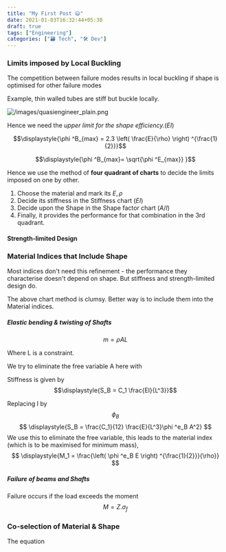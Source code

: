 ```yaml
---
title: "My First Post 😃"
date: 2021-01-03T16:32:44+05:30
draft: true
tags: ["Engineering"]
categories: ["🗃️ Tech", "🛠 Dev"]
---
```


### Limits imposed by Local Buckling

The competition between failure modes results in local buckling if shape is optimised for other failure modes

Example, thin walled tubes are stiff but buckle locally.

![/images/quasiengineer_plain.png]("/images/quasiengineer_plain.png")


Hence we need the *upper limit for the shape efficiency.*($EI$)

$$\displaystyle{\phi ^B_{max} = 2.3 \left( \frac{E}{\rho} \right) ^{\frac{1}{2}}}$$

$$\displaystyle{\phi ^B_{max}= \sqrt{\phi ^E_{max}} }$$

Hence we use the method of **four quadrant of charts** to decide the limits imposed on one by other.


1. Choose the material and mark its $\displaystyle{E, \rho}$
2. Decide its stiffness in the Stiffness chart ($EI$)
3. Decide upon the Shape in the Shape factor chart ($A/I$)
4. Finally, it provides the performance for that combination in the 3rd quadrant.


#### Strength-limited Design


### Material Indices that Include Shape

Most indices don't need this refinement - the performance they characterise doesn't depend on shape. But stiffness and strength-limited design do.

The above chart method is clumsy. Better way is to include them into the Material indices.

##### Elastic bending & twisting of Shafts

$$\displaystyle{m = \rho A L}$$

Where L is a constraint.

We try to eliminate the free variable A here with

Stiffness is given by $$\displaystyle{S_B = C_1 \frac{EI}{L^3}}$$

Replacing I by $$\displaystyle{\phi _B}$$
$$
\displaystyle{S_B = \frac{C_1}{12} \frac{E}{L^3}\phi ^e_B A^2}
$$
We use this to eliminate the free variable, this leads to the material index (which is to be maximised for minimum mass),
$$
\displaystyle{M_1 = \frac{\left( \phi ^e_B E \right) ^{\frac{1}{2}}}{\rho}}
$$

##### Failure of beams and Shafts

Failure occurs if the load exceeds the moment 
$$
\displaystyle{M = Z. \sigma_f}
$$

### Co-selection of Material & Shape

The equation 


